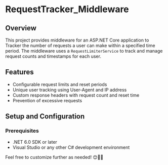 # RequestTracker_Middleware


## Overview
This project provides middleware for an ASP.NET Core application to Tracker the number of requests a user can make within a specified time period. The middleware uses a `RequestLimiterService` to track and manage request counts and timestamps for each user.

## Features
- Configurable request limits and reset periods
- Unique user tracking using User-Agent and IP address
- Custom response headers with request count and reset time
- Prevention of excessive requests

## Setup and Configuration

### Prerequisites
- .NET 6.0 SDK or later
- Visual Studio or any other C# development environment

  
Feel free to customize further as needed! 😊📘🚀

  
  
